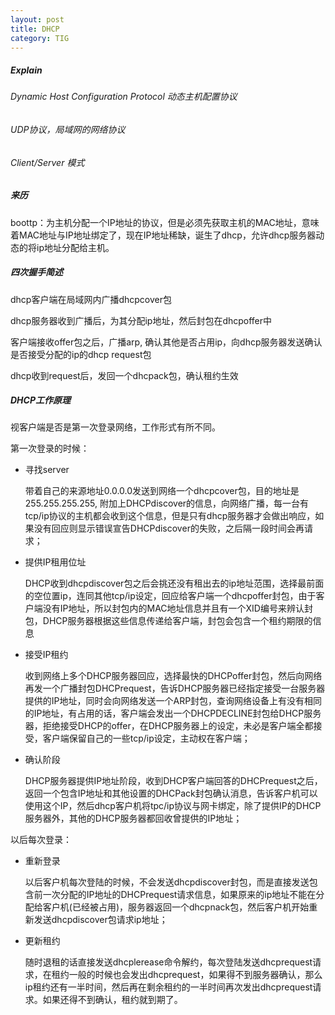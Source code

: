 ```yaml
---
layout: post
title: DHCP
category: TIG
---
```


##### Explain

###### Dynamic Host Configuration Protocol 动态主机配置协议

###### UDP协议，局域网的网络协议

###### Client/Server 模式

##### 来历

boottp：为主机分配一个IP地址的协议，但是必须先获取主机的MAC地址，意味着MAC地址与IP地址绑定了，现在IP地址稀缺，诞生了dhcp，允许dhcp服务器动态的将ip地址分配给主机。

##### 四次握手简述

dhcp客户端在局域网内广播dhcpcover包

dhcp服务器收到广播后，为其分配ip地址，然后封包在dhcpoffer中

客户端接收offer包之后，广播arp, 确认其他是否占用ip，向dhcp服务器发送确认是否接受分配的ip的dhcp request包

dhcp收到request后，发回一个dhcpack包，确认租约生效

##### DHCP工作原理

视客户端是否是第一次登录网络，工作形式有所不同。

第一次登录的时候：

* 寻找server

  带着自己的来源地址0.0.0.0发送到网络一个dhcpcover包，目的地址是255.255.255.255, 附加上DHCPdiscover的信息，向网络广播，每一台有tcp/ip协议的主机都会收到这个信息，但是只有dhcp服务器才会做出响应，如果没有回应则显示错误宣告DHCPdiscover的失败，之后隔一段时间会再请求；

* 提供IP租用位址

  DHCP收到dhcpdiscover包之后会挑还没有租出去的ip地址范围，选择最前面的空位置ip，连同其他tcp/ip设定，回应给客户端一个dhcpoffer封包，由于客户端没有IP地址，所以封包内的MAC地址信息并且有一个XID编号来辨认封包，DHCP服务器根据这些信息传递给客户端，封包会包含一个租约期限的信息

* 接受IP租约

  收到网络上多个DHCP服务器回应，选择最快的DHCPoffer封包，然后向网络再发一个广播封包DHCPrequest，告诉DHCP服务器已经指定接受一台服务器提供的IP地址，同时会向网络发送一个ARP封包，查询网络设备上有没有相同的IP地址，有占用的话，客户端会发出一个DHCPDECLINE封包给DHCP服务器，拒绝接受DHCP的offer，在DHCP服务器上的设定，未必是客户端全都接受，客户端保留自己的一些tcp/ip设定，主动权在客户端；

* 确认阶段

  DHCP服务器提供IP地址阶段，收到DHCP客户端回答的DHCPrequest之后，返回一个包含IP地址和其他设置的DHCPack封包确认消息，告诉客户机可以使用这个IP，然后dhcp客户机将tpc/ip协议与网卡绑定，除了提供IP的DHCP服务器外，其他的DHCP服务器都回收曾提供的IP地址；

以后每次登录：

* 重新登录

  以后客户机每次登陆的时候，不会发送dhcpdiscover封包，而是直接发送包含前一次分配的IP地址的DHCPrequest请求信息，如果原来的ip地址不能在分配给客户机(已经被占用)，服务器返回一个dhcpnack包，然后客户机开始重新发送dhcpdiscover包请求ip地址；

* 更新租约

  随时退租的话直接发送dhcplerease命令解约，每次登陆发送dhcprequest请求，在租约一般的时候也会发出dhcprequest，如果得不到服务器确认，那么ip租约还有一半时间，然后再在剩余租约的一半时间再次发出dhcprequest请求。如果还得不到确认，租约就到期了。


